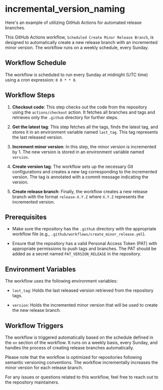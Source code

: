 # incremental_version_naming
Here's an example of utilizing GitHub Actions for automated release branches.

This GitHub Actions workflow, `Scheduled Create Minor Release Branch`, is designed to automatically create a new release branch with an incremented minor version. The workflow runs on a weekly schedule, every Sunday.

## Workflow Schedule

The workflow is scheduled to run every Sunday at midnight (UTC time) using a cron expression: `0 0 * * 0`.

## Workflow Steps

1. **Checkout code**: This step checks out the code from the repository using the `actions/checkout` action. It fetches all branches and tags and retrieves only the `.github` directory for further steps.

2. **Get the latest tag**: This step fetches all the tags, finds the latest tag, and stores it in an environment variable named `last_tag`. This tag represents the last released version.

3. **Increment minor version**: In this step, the minor version is incremented by 1. The new version is stored in an environment variable named `version`.

4. **Create version tag**: The workflow sets up the necessary Git configurations and creates a new tag corresponding to the incremented version. The tag is annotated with a commit message indicating the version.

5. **Create release branch**: Finally, the workflow creates a new release branch with the format `release-X.Y.Z` where `X.Y.Z` represents the incremented version.

## Prerequisites

- Make sure the repository has the `.github` directory with the appropriate workflow file (e.g., `.github/workflows/create_minor_release.yml`).

- Ensure that the repository has a valid Personal Access Token (PAT) with appropriate permissions to push tags and branches. The PAT should be added as a secret named `PAT_VERSION_RELEASE` in the repository.

## Environment Variables

The workflow uses the following environment variables:

- `last_tag`: Holds the last released version retrieved from the repository tags.

- `version`: Holds the incremented minor version that will be used to create the new release branch.

## Workflow Triggers

The workflow is triggered automatically based on the schedule defined in the `on` section of the workflow. It runs on a weekly basis, every Sunday, and handles the process of creating release branches automatically.

Please note that the workflow is optimized for repositories following semantic versioning conventions. The workflow incrementally increases the minor version for each release branch.

For any issues or questions related to this workflow, feel free to reach out to the repository maintainers.
